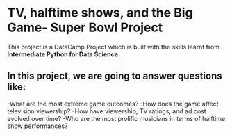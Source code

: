 # TV, halftime shows, and the Big Game- Super Bowl Project
This project is a DataCamp Project which is built with the skills learnt from **Intermediate Python for Data Science**.
## In this project, we are going to answer questions like:
-What are the most extreme game outcomes?
-How does the game affect television viewership?
-How have viewership, TV ratings, and ad cost evolved over time?
-Who are the most prolific musicians in terms of halftime show performances?
